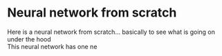 # Neural network from scratch 

Here is a neural network from scratch... basically to see what is going on under the hood<br>
This neural network has one ne




